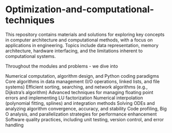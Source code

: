 # Optimization-and-computational-techniques

This repository contains materials and solutions for exploring key concepts in computer architecture and computational methods, with a focus on applications in engineering. Topics include data representation, memory architecture, hardware interfacing, and the limitations inherent to computational systems.

Throughout the modules and problems - we dive into

Numerical computation, algorithm design, and Python coding paradigms
Core algorithms in data management (I/O operations, linked lists, and file systems)
Efficient sorting, searching, and network algorithms (e.g., Dijkstra’s algorithm)
Advanced techniques for managing floating point errors and implementing LU factorization
Numerical interpolation (polynomial fitting, splines) and integration methods
Solving ODEs and analyzing algorithm convergence, accuracy, and stability
Code profiling, Big O analysis, and parallelization strategies for performance enhancement
Software quality practices, including unit testing, version control, and error handling
